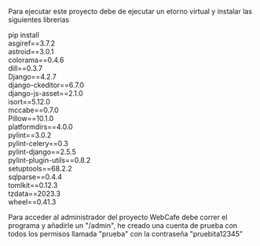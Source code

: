 Para ejecutar este proyecto debe de ejecutar un etorno virtual y instalar las siguientes librerias 

pip install \
    asgiref==3.7.2 \
    astroid==3.0.1 \
    colorama==0.4.6 \
    dill==0.3.7 \
    Django==4.2.7 \
    django-ckeditor==6.7.0 \
    django-js-asset==2.1.0 \
    isort==5.12.0 \
    mccabe==0.7.0 \
    Pillow==10.1.0 \
    platformdirs==4.0.0 \
    pylint==3.0.2 \
    pylint-celery==0.3 \
    pylint-django==2.5.5 \
    pylint-plugin-utils==0.8.2 \
    setuptools==68.2.2 \
    sqlparse==0.4.4 \
    tomlkit==0.12.3 \
    tzdata==2023.3 \
    wheel==0.41.3


Para acceder al administrador del proyecto WebCafe debe correr el programa y añadirle un "/admin", he creado una cuenta de prueba con todos los permisos llamada "prueba" con la contraseña "pruebita12345"

